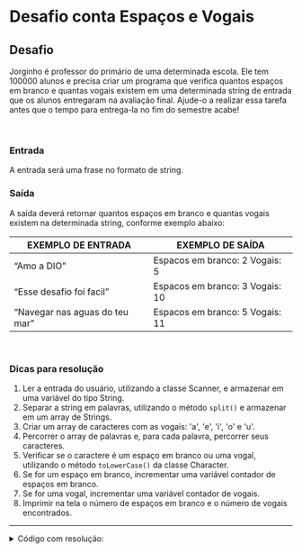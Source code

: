 # Desafio conta Espaços e Vogais

## Desafio

Jorginho é professor do primário de uma determinada escola. Ele tem 
100000 alunos e precisa criar um programa que verifica quantos espaços 
em branco e quantas vogais existem em uma determinada string de entrada 
que os alunos entregaram na avaliação final. Ajude-o a realizar essa 
tarefa antes que o tempo para entrega-la no fim do semestre acabe!

<br>

### Entrada

A entrada será uma frase no formato de string.

### Saída

A saída deverá retornar quantos espaços em branco e quantas vogais existem na determinada string, conforme exemplo abaixo:

| EXEMPLO DE ENTRADA | EXEMPLO DE SAÍDA |
| --- | --- |
| “Amo a DIO” | Espacos em branco: 2 Vogais: 5 |
| “Esse desafio foi facil” | Espacos em branco: 3 Vogais: 10 |
| “Navegar nas aguas do teu mar” | Espacos em branco: 5 Vogais: 11 |

<br>

### Dicas para resolução
1. Ler a entrada do usuário, utilizando a classe Scanner, e armazenar em uma variável do tipo String.
2. Separar a string em palavras, utilizando o método `split()` e armazenar em um array de Strings.
3. Criar um array de caracteres com as vogais: 'a', 'e', 'i', 'o' e 'u'.
4. Percorrer o array de palavras e, para cada palavra, percorrer seus caracteres.
5. Verificar se o caractere é um espaço em branco ou uma vogal, utilizando o método `toLowerCase()` da classe Character.
6. Se for um espaço em branco, incrementar uma variável contador de espaços em branco.
7. Se for uma vogal, incrementar uma variável contador de vogais.
8. Imprimir na tela o número de espaços em branco e o número de vogais encontrados.

---

<details>
<summary>Código com resolução:</summary>

```java
// Para ler e escrever dados em Java, aqui na DIO padronizamos da seguinte forma:
// - new Scanner(System.in): cria um leitor de Entradas, com métodos úteis com prefixo "next";
// - System.out.println:.imprime um texto de Saída (Output) e pulando uma linha.

import java.util.Scanner;

public class Main {
    public static void main(String[] args) {
        Scanner sc = new Scanner(System.in);
        String str = sc.nextLine();
        String[] strSplit = str.split(" ");
        char[] arrVogais = {'a', 'e', 'i', 'o', 'u'};
        int espacosEmBranco = strSplit.length - 1, quantVogais = 0;

        for (String item : strSplit){
        //TODO: Implemente condições (laços) adequados para que possamos contar os espaços em brancos e as vogais que existem na string.
        //Dica: Você pode utilizar o Character.toLowerCase em sua condição:

            for (char c : item.toLowerCase().toCharArray()) {
                if (c == ' ') {
                    espacosEmBranco++;
                } else {
                    for (char vogal : arrVogais) {
                        if (c == vogal) {
                            quantVogais++;
                            break;
                        }
                    }
                }
            }

    }

    System.out.println("Espacos em branco: " + espacosEmBranco + " Vogais: " + quantVogais);
    }
}
```

</details>
